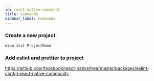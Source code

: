 ```yaml
---
id: react-native-commands
title: Commands
sidebar_label: Commands
---
```


### Create a new project

```node
expo init ProjectName
```

### Add eslint and prettier to project

https://github.com/facebook/react-native/tree/master/packages/eslint-config-react-native-community

